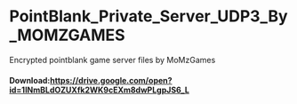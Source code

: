 # PointBlank_Private_Server_UDP3_By_MOMZGAMES
Encrypted pointblank game server files by MoMzGames

#### Download:https://drive.google.com/open?id=1INmBLdOZUXfk2WK9cEXm8dwPLgpJS6_L
